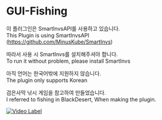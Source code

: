 # GUI-Fishing
이 플러그인은 SmartInvsAPI를 사용하고 있습니다.  
This Plugin is using SmartInvsAPI (https://github.com/MinusKube/SmartInvs)


따라서 사용 시 SmartInvs를 설치해주셔야 합니다.  
To run it without problem, please install SmartInvs  

아직 언어는 한국어밖에 지원하지 않습니다.  
The plugin only supports Korean  

검은사막 낚시 게임을 참고하여 만들었습니다.  
I referred to fishing in BlackDesert, When making the plugin.


[![Video Label](http://img.youtube.com/vi/3h68xdyjkJo/0.jpg)](https://youtu.be/3h68xdyjkJo)
